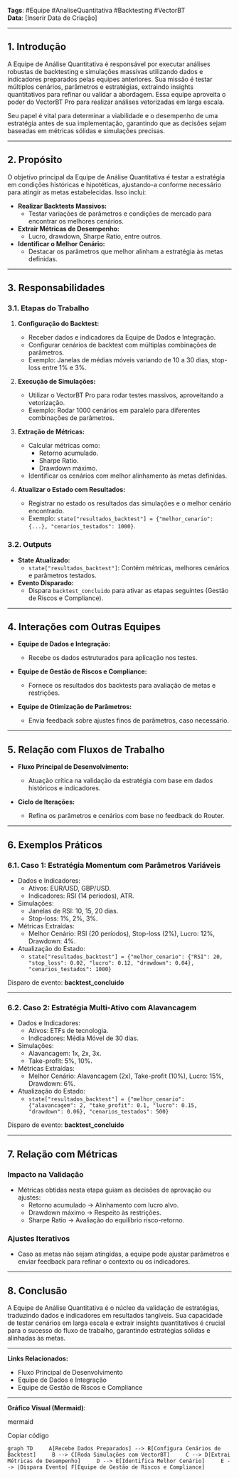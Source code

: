 **Tags**: #Equipe #AnaliseQuantitativa #Backtesting #VectorBT  
**Data**: [Inserir Data de Criação]

---

## **1. Introdução**

A Equipe de Análise Quantitativa é responsável por executar análises robustas de backtesting e simulações massivas utilizando dados e indicadores preparados pelas equipes anteriores. Sua missão é testar múltiplos cenários, parâmetros e estratégias, extraindo insights quantitativos para refinar ou validar a abordagem. Essa equipe aproveita o poder do VectorBT Pro para realizar análises vetorizadas em larga escala.

Seu papel é vital para determinar a viabilidade e o desempenho de uma estratégia antes de sua implementação, garantindo que as decisões sejam baseadas em métricas sólidas e simulações precisas.

---

## **2. Propósito**

O objetivo principal da Equipe de Análise Quantitativa é testar a estratégia em condições históricas e hipotéticas, ajustando-a conforme necessário para atingir as metas estabelecidas. Isso inclui:

- **Realizar Backtests Massivos:**
    - Testar variações de parâmetros e condições de mercado para encontrar os melhores cenários.
- **Extrair Métricas de Desempenho:**
    - Lucro, drawdown, Sharpe Ratio, entre outros.
- **Identificar o Melhor Cenário:**
    - Destacar os parâmetros que melhor alinham a estratégia às metas definidas.

---

## **3. Responsabilidades**

### **3.1. Etapas do Trabalho**

1. **Configuração do Backtest:**
    
    - Receber dados e indicadores da Equipe de Dados e Integração.
    - Configurar cenários de backtest com múltiplas combinações de parâmetros.
    - Exemplo: Janelas de médias móveis variando de 10 a 30 dias, stop-loss entre 1% e 3%.
2. **Execução de Simulações:**
    
    - Utilizar o VectorBT Pro para rodar testes massivos, aproveitando a vetorização.
    - Exemplo: Rodar 1000 cenários em paralelo para diferentes combinações de parâmetros.
3. **Extração de Métricas:**
    
    - Calcular métricas como:
        - Retorno acumulado.
        - Sharpe Ratio.
        - Drawdown máximo.
    - Identificar os cenários com melhor alinhamento às metas definidas.
4. **Atualizar o Estado com Resultados:**
    
    - Registrar no estado os resultados das simulações e o melhor cenário encontrado.
    - Exemplo: `state["resultados_backtest"] = {"melhor_cenario": {...}, "cenarios_testados": 1000}`.

### **3.2. Outputs**

- **State Atualizado:**
    - `state["resultados_backtest"]`: Contém métricas, melhores cenários e parâmetros testados.
- **Evento Disparado:**
    - Dispara `backtest_concluido` para ativar as etapas seguintes (Gestão de Riscos e Compliance).

---

## **4. Interações com Outras Equipes**

- **Equipe de Dados e Integração:**
    
    - Recebe os dados estruturados para aplicação nos testes.
- **Equipe de Gestão de Riscos e Compliance:**
    
    - Fornece os resultados dos backtests para avaliação de metas e restrições.
- **Equipe de Otimização de Parâmetros:**
    
    - Envia feedback sobre ajustes finos de parâmetros, caso necessário.

---

## **5. Relação com Fluxos de Trabalho**

- **Fluxo Principal de Desenvolvimento:**
    
    - Atuação crítica na validação da estratégia com base em dados históricos e indicadores.
- **Ciclo de Iterações:**
    
    - Refina os parâmetros e cenários com base no feedback do Router.

---

## **6. Exemplos Práticos**

### **6.1. Caso 1: Estratégia Momentum com Parâmetros Variáveis**

- Dados e Indicadores:
    - Ativos: EUR/USD, GBP/USD.
    - Indicadores: RSI (14 períodos), ATR.
- Simulações:
    - Janelas de RSI: 10, 15, 20 dias.
    - Stop-loss: 1%, 2%, 3%.
- Métricas Extraídas:
    - Melhor Cenário: RSI (20 períodos), Stop-loss (2%), Lucro: 12%, Drawdown: 4%.
- Atualização do Estado:
    - `state["resultados_backtest"] = {"melhor_cenario": {"RSI": 20, "stop_loss": 0.02, "lucro": 0.12, "drawdown": 0.04}, "cenarios_testados": 1000}`

Disparo de evento: **backtest_concluido**

---

### **6.2. Caso 2: Estratégia Multi-Ativo com Alavancagem**

- Dados e Indicadores:
    - Ativos: ETFs de tecnologia.
    - Indicadores: Média Móvel de 30 dias.
- Simulações:
    - Alavancagem: 1x, 2x, 3x.
    - Take-profit: 5%, 10%.
- Métricas Extraídas:
    - Melhor Cenário: Alavancagem (2x), Take-profit (10%), Lucro: 15%, Drawdown: 6%.
- Atualização do Estado:
    - `state["resultados_backtest"] = {"melhor_cenario": {"alavancagem": 2, "take_profit": 0.1, "lucro": 0.15, "drawdown": 0.06}, "cenarios_testados": 500}`

Disparo de evento: **backtest_concluido**

---

## **7. Relação com Métricas**

### **Impacto na Validação**

- Métricas obtidas nesta etapa guiam as decisões de aprovação ou ajustes:
    - Retorno acumulado → Alinhamento com lucro alvo.
    - Drawdown máximo → Respeito às restrições.
    - Sharpe Ratio → Avaliação do equilíbrio risco-retorno.

### **Ajustes Iterativos**

- Caso as metas não sejam atingidas, a equipe pode ajustar parâmetros e enviar feedback para refinar o contexto ou os indicadores.

---

## **8. Conclusão**

A Equipe de Análise Quantitativa é o núcleo da validação de estratégias, traduzindo dados e indicadores em resultados tangíveis. Sua capacidade de testar cenários em larga escala e extrair insights quantitativos é crucial para o sucesso do fluxo de trabalho, garantindo estratégias sólidas e alinhadas às metas.

---

**Links Relacionados:**

- Fluxo Principal de Desenvolvimento
- Equipe de Dados e Integração
- Equipe de Gestão de Riscos e Compliance

---

**Gráfico Visual (Mermaid)**:

mermaid

Copiar código

`graph TD     A[Recebe Dados Preparados] --> B[Configura Cenários de Backtest]     B --> C[Roda Simulações com VectorBT]     C --> D[Extrai Métricas de Desempenho]     D --> E[Identifica Melhor Cenário]     E --> |Dispara Evento| F[Equipe de Gestão de Riscos e Compliance]`